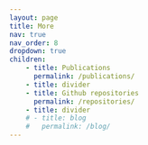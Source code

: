 ```yaml
---
layout: page
title: More
nav: true
nav_order: 8
dropdown: true
children:
    - title: Publications
      permalink: /publications/
    - title: divider
    - title: Github repositories
      permalink: /repositories/
    - title: divider
    # - title: blog
    #   permalink: /blog/
---
```

